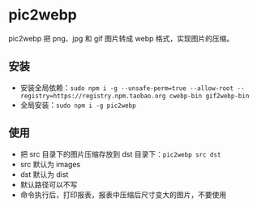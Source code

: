 # pic2webp

pic2webp 把 png、jpg 和 gif 图片转成 webp 格式，实现图片的压缩。

## 安装

- 安装全局依赖：`sudo npm i -g --unsafe-perm=true --allow-root --registry=https://registry.npm.taobao.org cwebp-bin gif2webp-bin`
- 全局安装：`sudo npm i -g pic2webp`

## 使用

- 把 src 目录下的图片压缩存放到 dst 目录下：`pic2webp src dst`
- src 默认为 images
- dst 默认为 dist
- 默认路径可以不写
- 命令执行后，打印报表，报表中压缩后尺寸变大的图片，不要使用
